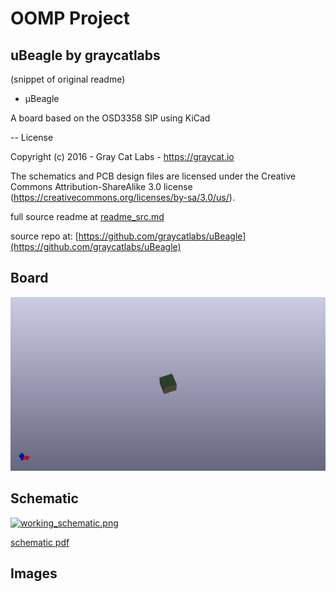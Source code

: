 # OOMP Project  
## uBeagle  by graycatlabs  
  
(snippet of original readme)  
  
- μBeagle  
  
A board based on the OSD3358 SIP using KiCad  
  
-- License  
  
Copyright (c) 2016 - Gray Cat Labs - https://graycat.io  
  
The schematics and PCB design files are licensed under the Creative Commons Attribution-ShareAlike 3.0 license (https://creativecommons.org/licenses/by-sa/3.0/us/).  
  
  full source readme at [readme_src.md](readme_src.md)  
  
source repo at: [https://github.com/graycatlabs/uBeagle](https://github.com/graycatlabs/uBeagle)  
## Board  
  
[![working_3d.png](working_3d_600.png)](working_3d.png)  
## Schematic  
  
[![working_schematic.png](working_schematic_600.png)](working_schematic.png)  
  
[schematic pdf](working_schematic.pdf)  
## Images  
